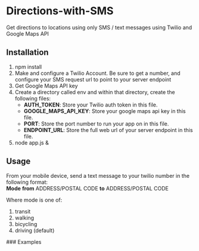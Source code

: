 # Directions-with-SMS
Get directions to locations using only SMS / text messages using Twilio and Google Maps API

## Installation 
<ol>
<li>npm install</li>
<li>Make and configure a Twilio Account. Be sure to get a number, and configure your SMS request url to point to your server endpoint</li>
<li>Get Google Maps API key</li>
<li>Create a directory called env and within that directory, create the following files:
  <ul>
    <li><b>AUTH_TOKEN</b>: Store your Twilio auth token in this file.</li>
    <li><b>GOOGLE_MAPS_API_KEY</b>: Store your google maps api key in this file.</li>
    <li><b>PORT</b>: Store the port number to run your app on in this file.</li>
    <li><b>ENDPOINT_URL</b>: Store the full web url of your server endpoint in this file.</li>
  </ul>
</li>
<li>node app.js &</li>
</ol>

## Usage
From your mobile device, send a text message to your twilio number in the following format:<br>
<b>Mode</b> <b>from</b> ADDRESS/POSTAL CODE <b>to</b> ADDRESS/POSTAL CODE

Where mode is one of:
<ol>
  <li>transit</li>
  <li>walking</li>
  <li>bicycling</li>
  <li>driving (default)</li> 
</ol>
### Examples
<ul>
</ul>
